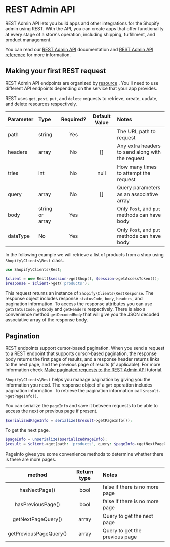 # REST Admin API

REST Admin API lets you build apps and other integrations for the Shopify admin using REST. With the API, you can create apps that offer functionality at every stage of a store's operation, including shipping, fulfillment, and product management.

You can read our [REST Admin API](https://shopify.dev/docs/admin-api/getting-started#rest-admin-api) documentation and [REST Admin API reference](https://shopify.dev/docs/admin-api/rest/reference) for more information.

## Making your first REST request

REST Admin API endpoints are organized by [resource](https://shopify.dev/docs/admin-api/rest/reference#selecting-apis-for-your-app) . You'll need to use different API endpoints depending on the service that your app provides.

REST uses `get`, `post`, `put`, and `delete` requests to retrieve, create, update, and delete resources respectively.

| Parameter | Type            | Required? | Default Value | Notes                                            |
|:----------|:----------------|:---------:|:-------------:|:-------------------------------------------------|
| path      | string          |    Yes    |               | The URL path to request                          |
| headers   | array           |    No     |      []       | Any extra headers to send along with the request |
| tries     | int             |    No     |     null      | How many times to attempt the request            |
| query     | array           |    No     |      []       | Query parameters as an associative array         |
| body      | string or array |    Yes    |               | Only `Post`, and `put` methods can have body     |
| dataType  | No              |    Yes    |               | Only `Post`, and `put` methods can have body     |

In the following example we will retrieve a list of products from a shop using `Shopify\Clients\Rest` class.

```php
use Shopify\Clients\Rest;

$client = new Rest($session->getShop(), $session->getAccessToken());
$response = $client->get('products');
```

This request returns an instance of `Shopify\Clients\RestResponse`. The response object includes response `statusCode`, `body`, `headers`, and pagination information. To access the response attributes you can use `getStatusCode`, `getBody` and `getHeaders` respectively. There is also a convenience method `getDecodedBody` that will give you the JSON decoded associative array of the response body.

## Pagination

REST endpoints support cursor-based pagination. When you send a request to a REST endpoint that supports cursor-based pagination, the response body returns the first page of results, and a response header returns links to the next page, and the previous page of results (if applicable). For more information check [Make paginated requests to the REST Admin API](https://shopify.dev/tutorials/make-paginated-requests-to-rest-admin-api) tutorial.

`Shopify\Clients\Rest` helps you manage pagination by giving you the information you need. The response object of a `get` operation includes pagination information. To retrieve the pagination information call `$result->getPageInfo()`.

You can serialize the `pageInfo` and save it between requests to be able to access the next or previous page if present.

```php
$serializedPageInfo = serialize($result->getPageInfo());
```

To get the next page.

```php
$pageInfo = unserialize($serializedPageInfo);
$result = $client->get(path: 'products', query: $pageInfo->getNextPageQuery());
```

PageInfo gives you some convenience methods to determine whether there is there are more pages.

|         method         | Return type | Notes                          |
|:----------------------:|:-----------:|:-------------------------------|
|     hasNextPage()      |    bool     | false if there is no more page |
|   hasPreviousPage()    |    bool     | false if there is no more page |
|   getNextPageQuery()   |    array    | Query to get the next page     |
| getPreviousPageQuery() |    array    | Query to get the previous page |
